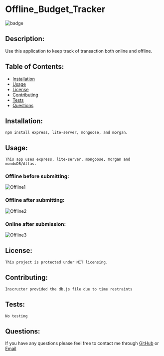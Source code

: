 # Offline_Budget_Tracker
  ![badge](https://img.shields.io/badge/license-MIT-green)
  
  ## Description:
  Use this application to keep track of transaction both online and offline.

  ## Table of Contents:

  * [Installation](#Installation)
  * [Usage](#usage)
  * [License](#license)
  * [Contributing](#contributing)
  * [Tests](#tests)
  * [Questions](#questions)
  
  ## Installation:
    npm install express, lite-server, mongoose, and morgan.

  ## Usage:
    This app uses express, lite-server, mongoose, morgan and mondoDB/Atlas.

  ### Offline before submitting:

  ![Offline1](https://user-images.githubusercontent.com/70180576/103834023-4e86e080-5050-11eb-942a-710a1a9b98d7.png)

  ### Offline after submitting:

  ![Offline2](https://user-images.githubusercontent.com/70180576/103834029-50e93a80-5050-11eb-936f-f90202c69a20.png)

  ### Online after submission:

  ![Offline3](https://user-images.githubusercontent.com/70180576/103834035-534b9480-5050-11eb-86bf-d17b2444206d.png)

  ## License:
    This project is protected under MIT licensing.

  ## Contributing:
    Inscructor provided the db.js file due to time restraints 

  ## Tests:
    No testing

  ## Questions:
  If you have any questions please feel free to contact me through [GitHub](https://github.com/grantf12) or [Email](grantferment@gmail.com)